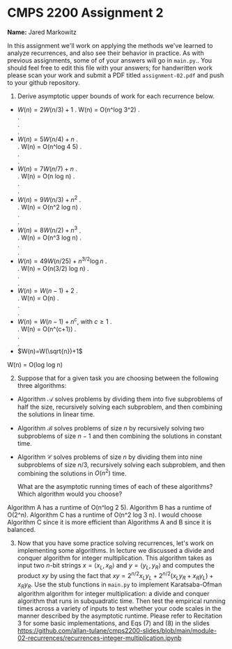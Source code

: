 # CMPS 2200 Assignment 2

**Name:** Jared Markowitz

In this assignment we'll work on applying the methods we've learned to analyze recurrences, and also see their behavior
in practice. As with previous
assignments, some of of your answers will go in `main.py`.. You
should feel free to edit this file with your answers; for handwritten
work please scan your work and submit a PDF titled `assignment-02.pdf`
and push to your github repository.


1. Derive asymptotic upper bounds of work for each recurrence below.
  * $W(n)=2W(n/3)+1$
.
W(n) = O(n^log 3^2)
.  
.  
.  
.  
  * $W(n)=5W(n/4)+n$
.  
.  W(n) = O(n^log 4 5)
.  
.  
.  
  * $W(n)=7W(n/7)+n$
.  
.  W(n) = O(n log n)
.  
.  
.  
  * $W(n)=9W(n/3)+n^2$
.  
.  W(n) = O(n^2 log n)
.  
.  
.  
  * $W(n)=8W(n/2)+n^3$
.  
.  W(n) = O(n^3 log n)
.  
.  
.  
  * $W(n)=49W(n/25)+n^{3/2}\log n$
.  
.  W(n) = O(n(3/2) log n)
.  
.  
.  
  * $W(n)=W(n-1)+2$
.  
.  W(n) = O(n)
.  
.  
.  
  * $W(n)= W(n-1)+n^c$, with $c\geq 1$
.  
.  W(n) = O(n^(c+1))
.  
.  
.  
  * $W(n)=W(\sqrt{n})+1$

W(n) = O(log log n)


2. Suppose that for a given task you are choosing between the following three algorithms:

  * Algorithm $\mathcal{A}$ solves problems by dividing them into
      five subproblems of half the size, recursively solving each
      subproblem, and then combining the solutions in linear time.
    
  * Algorithm $\mathcal{B}$ solves problems of size $n$ by
      recursively solving two subproblems of size $n-1$ and then
      combining the solutions in constant time.
    
  * Algorithm $\mathcal{C}$ solves problems of size $n$ by dividing
      them into nine subproblems of size $n/3$, recursively solving
      each subproblem, and then combining the solutions in $O(n^2)$
      time.

    What are the asymptotic running times of each of these algorithms?
    Which algorithm would you choose?

Algorithm A has a runtime of O(n^log 2 5). Algorithm B has a runtime of O(2^n). Algorithm C has a runtime of O(n^2 log 3 n). I would choose Algorithm C since it is more efficient than Algorithms A and B since it is balanced.


3. Now that you have some practice solving recurrences, let's work on
  implementing some algorithms. In lecture we discussed a divide and
  conquer algorithm for integer multiplication. This algorithm takes
  as input two $n$-bit strings $x = \langle x_L, x_R\rangle$ and
  $y=\langle y_L, y_R\rangle$ and computes the product $xy$ by using
  the fact that $xy = 2^{n/2}x_Ly_L + 2^{n/2}(x_Ly_R+x_Ry_L) +
  x_Ry_R.$ Use the
  stub functions in `main.py` to implement Karatsaba-Ofman algorithm algorithm for integer
  multiplication: a divide and conquer algorithm that runs in
  subquadratic time. Then test the empirical running times across a
  variety of inputs to test whether your code scales in the manner
  described by the asymptotic runtime. Please refer to Recitation 3 for some basic implementations, and Eqs (7) and (8) in the slides https://github.com/allan-tulane/cmps2200-slides/blob/main/module-02-recurrences/recurrences-integer-multiplication.ipynb
 
 


